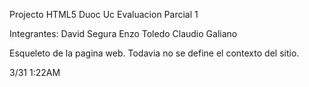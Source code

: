 Projecto HTML5 Duoc Uc Evaluacion Parcial 1

Integrantes:
David Segura
Enzo Toledo
Claudio Galiano

Esqueleto de la pagina web.
Todavia no se define el contexto del sitio.

3/31 1:22AM
